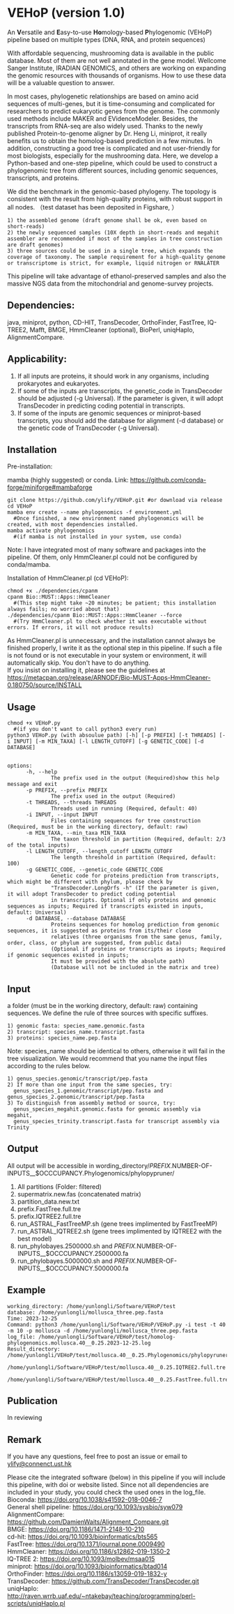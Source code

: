 # VEHoP (version 1.0)
An **V**ersatile and **E**asy-to-use **Ho**mology-based **P**hylogenomic (VEHoP) pipeline based on multiple types (DNA, RNA, and protein sequences)

With affordable sequencing, mushrooming data is available in the public database. Most of them are not well annotated in the gene model. Wellcome Sanger Institute, IRADIAN GENOMICS, and others are working on expanding the genomic resources with thousands of organisms. How to use these data will be a valuable question to answer.

In most cases, phylogenetic relationships are based on amino acid sequences of multi-genes, but it is time-consuming and complicated for researchers to predict eukaryotic genes from the genome. The commonly used methods include MAKER and EVidenceModeler. Besides, the transcripts from RNA-seq are also widely used. Thanks to the newly published Protein-to-genome aligner by Dr. Heng Li, miniprot, it really benefits us to obtain the homolog-based prediction in a few minutes. In addition, constructing a good tree is complicated and not user-friendly for most biologists, especially for the mushrooming data. Here, we develop a Python-based and one-step pipeline, which could be used to construct a phylogenomic tree from different sources, including genomic sequences, transcripts, and proteins.

We did the benchmark in the genomic-based phylogeny. The topology is consistent with the result from high-quality proteins, with robust support in all nodes. （test dataset has been deposited in Figshare, ）

    1) the assembled genome (draft genome shall be ok, even based on short-reads)
    2) the newly sequenced samples (10X depth in short-reads and megahit assembler are recommended if most of the samples in tree construction are draft genomes)
    3) three sources could be used in a single tree, which expands the coverage of taxonomy. The sample requirement for a high-quality genome or transcriptome is strict, for example, liquid nitrogen or RNALATER
This pipeline will take advantage of ethanol-preserved samples and also the massive NGS data from the mitochondrial and genome-survey projects.

Dependencies: 
-
java, miniprot, python, CD-HIT, TransDecoder, OrthoFinder, FastTree, IQ-TREE2, Mafft, BMGE, HmmCleaner (optional), BioPerl, uniqHaplo, AlignmentCompare.  

Applicability: 
-
1) If all inputs are proteins, it should work in any organisms, including prokaryotes and eukaryotes.  
2) If some of the inputs are transcripts, the genetic_code in TransDecoder should be adjusted (-g Universal). If the parameter is given, it will adopt TransDecoder in predicting coding potential in transcripts.  
3) If some of the inputs are genomic sequences or miniprot-based transcripts, you should add the database for alignment (-d database) or the genetic code of TransDecoder (-g Universal).    
          

Installation 
-
Pre-installation:

mamba (highly suggested) or conda. Link: https://github.com/conda-forge/miniforge#mambaforge

    git clone https://github.com/ylify/VEHoP.git #or download via release
    cd VEHoP
    mamba env create --name phylogenomics -f environment.yml  
      #Once finished, a new environment named phylogenomics will be created, with most dependencies installed. 
    mamba activate phylogenomics
      #(if mamba is not installed in your system, use conda)  
Note: I have integrated most of many software and packages into the pipeline. Of them, only HmmCleaner.pl could not be configured by conda/mamba.   

Installation of HmmCleaner.pl (cd VEHoP): 
    
    chmod +x ./dependencies/cpanm 
    cpanm Bio::MUST::Apps::HmmCleaner 
      #(This step might take ~20 minutes; be patient; this installation always fails; no worried about that)
    ./dependencies/cpanm Bio::MUST::Apps::HmmCleaner --force 
      #(Try HmmCleaner.pl to check whether it was executable without errors. If errors, it will not produce results) 
As HmmCleaner.pl is unnecessary, and the installation cannot always be finished properly, I write it as the optional step in this pipeline. If such a file is not found or is not executable in your system or environment, it will automatically skip. You don't have to do anything.  
If you insist on installing it, please see the guidelines at https://metacpan.org/release/ARNODF/Bio-MUST-Apps-HmmCleaner-0.180750/source/INSTALL

Usage
-
    chmod +x VEHoP.py
      #(if you don't want to call python3 every run)
    python3 VEHoP.py (with absoulue path) [-h] [-p PREFIX] [-t THREADS] [-i INPUT] [-m MIN_TAXA] [-l LENGTH_CUTOFF] [-g GENETIC_CODE] [-d DATABASE]
    
    
    options:
          -h, --help
                  The prefix used in the output (Required)show this help message and exit
          -p PREFIX, --prefix PREFIX
                  The prefix used in the output (Required)
          -t THREADS, --threads THREADS
                  Threads used in running (Required, default: 40)
          -i INPUT, --input INPUT
                  Files containing sequences for tree construction (Required, must be in the working directory, default: raw)        
          -m MIN_TAXA, --min_taxa MIN_TAXA
                  The taxon threshold in partition (Required, default: 2/3 of the total inputs)
          -l LENGTH_CUTOFF, --length_cutoff LENGTH_CUTOFF
                  The length threshold in partition (Required, default: 100)
          -g GENETIC_CODE, --genetic_code GENETIC_CODE
                  Genetic code for proteins prediction from transcripts, which might be different with phylum, please check by 
                  "TransDecoder.LongOrfs -h" (If the parameter is given, it will adopt TransDecoder to predict coding potential 
                  in transcripts. Optional if only proteins and genomic sequences as inputs; Required if transcripts existed in inputs, default: Universal) 
          -d DATABASE, --database DATABASE
                  Proteins sequences for homolog prediction from genomic sequences, it is suggested as proteins from its/their close
                  relatives (three organisms from the same genus, family, order, class, or phylum are suggested, from public data) 
                  (Optional if proteins or transcripts as inputs; Required if genomic sequences existed in inputs; 
                  It must be provided with the absolute path)
                  (Database will not be included in the matrix and tree)
  
Input
-
a folder (must be in the working directory, default: raw) containing sequences. We define the rule of three sources with specific suffixes. 

    1) genomic fasta: species_name.genomic.fasta
    2) transcript: species_name.transcript.fasta
    3) proteins: species_name.pep.fasta  
    
Note: species_name should be identical to others, otherwise it will fail in the tree visualization. We would recommend that you name the input files according to the rules below.  

    1) genus_species.genomic/transcript/pep.fasta  
    2) If more than one input from the same species, try:
      genus_species_1.genomic/transcript/pep.fasta and genus_species_2.genomic/transcript/pep.fasta  
    3) To distinguish from assembly method or source, try:
      genus_species_megahit.genomic.fasta for genomic assembly via megahit, 
      genus_species_trinity.transcript.fasta for transcript assembly via Trinity  
      
Output
-
All output will be accessible in wording_directory/$PREFIX.$NUMBER-OF-INPUTS__$OCCCUPANCY.Phylogenomics/phylopypruner/  

1) All partitions (Folder: filtered)
2) supermatrix.new.fas (concatenated matrix)  
3) partition_data.new.txt  
4) prefix.FastTree.full.tre  
5) prefix.IQTREE2.full.tre  
6) run_ASTRAL_FastTreeMP.sh (gene trees implimented by FastTreeMP)  
7) run_ASTRAL_IQTREE2.sh (gene trees implimented by IQTREE2 with the best model)  
8) run_phylobayes.2500000.sh and $PREFIX.$NUMBER-OF-INPUTS__$OCCCUPANCY.2500000.fa  
9) run_phylobayes.5000000.sh and $PREFIX.$NUMBER-OF-INPUTS__$OCCCUPANCY.5000000.fa  

Example
-
    working_directory: /home/yunlongli/Software/VEHoP/test
    database: /home/yunlongli/mollusca_three.pep.fasta 
    Time: 2023-12-25
    Command: python3 /home/yunlongli/Software/VEHoP/VEHoP.py -i test -t 40 -m 10 -p mollusca -d /home/yunlongli/mollusca_three.pep.fasta
    log_file: /home/yunlongli/Software/VEHoP/test/homolog-phylogenomics.mollusca.40__0.25.2023-12-25.log
    Result_directory: /home/yunlongli/VEHoP/test/mollusca.40__0.25.Phylogenomics/phylopyruner/
      /home/yunlongli/Software/VEHoP/test/mollusca.40__0.25.IQTREE2.full.tre
      /home/yunlongli/Software/VEHoP/test/mollusca.40__0.25.FastTree.full.tre
  
Publication
-
In reviewing


Remark
-
If you have any questions, feel free to post an issue or email to ylify@connenct.ust.hk  
  
Please cite the integrated software (below) in this pipeline if you will include this pipeline, with doi or website listed. 
Since not all dependencies are included in your study, you could check the used ones in the log_file.  
Bioconda: https://doi.org/10.1038/s41592-018-0046-7  
General shell pipeline: https://doi.org/10.1093/sysbio/syw079  
AlignmentCompare: https://github.com/DamienWaits/Alignment_Compare.git  
BMGE: https://doi.org/10.1186/1471-2148-10-210  
cd-hit: https://doi.org/10.1093/bioinformatics/bts565  
FastTree: https://doi.org/10.1371/journal.pone.0009490  
HmmCleaner: https://doi.org/10.1186/s12862-019-1350-2  
IQ-TREE 2: https://doi.org/10.1093/molbev/msaa015  
miniprot: https://doi.org/10.1093/bioinformatics/btad014  
OrthoFinder: https://doi.org/10.1186/s13059-019-1832-y  
TransDecoder: https://github.com/TransDecoder/TransDecoder.git  
uniqHaplo: http://raven.wrrb.uaf.edu/~ntakebay/teaching/programming/perl-scripts/uniqHaplo.pl
